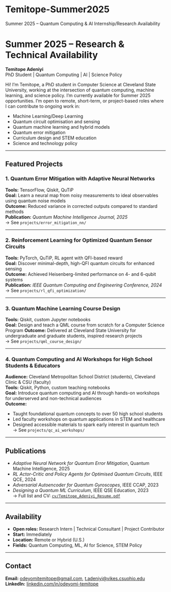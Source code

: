 # Temitope-Summer2025
Summer 2025 – Quantum Computing &amp; AI Internship/Research Availability
# Summer 2025 – Research & Technical Availability  
**Temitope Adeniyi**  
PhD Student | Quantum Computing | AI | Science Policy  

Hi! I’m Temitope, a PhD student in Computer Science at Cleveland State University, working at the intersection of quantum computing, machine learning, and science policy. I’m currently available for Summer 2025 opportunities. I’m open to remote, short-term, or project-based roles where I can contribute to ongoing work in:

- Machine Learning/Deep Learning
- Quantum circuit optimisation and sensing
- Quantum machine learning and hybrid models
- Quantum error mitigation
- Curriculum design and STEM education
- Science and technology policy

---

## Featured Projects

### 1. Quantum Error Mitigation with Adaptive Neural Networks  
**Tools:** TensorFlow, Qiskit, QuTiP  
**Goal:** Learn a neural map from noisy measurements to ideal observables using quantum noise models  
**Outcome:** Reduced variance in corrected outputs compared to standard methods  
**Publication:** *Quantum Machine Intelligence Journal, 2025*  
→ See `projects/error_mitigation_nn/`

---

### 2. Reinforcement Learning for Optimized Quantum Sensor Circuits  
**Tools:** PyTorch, QuTiP, RL agent with QFI-based reward  
**Goal:** Discover minimal-depth, high-QFI quantum circuits for enhanced sensing  
**Outcome:** Achieved Heisenberg-limited performance on 4- and 6-qubit systems  
**Publication:** *IEEE Quantum Computing and Engineering Conference, 2024*  
→ See `projects/rl_qfi_optimization/`

---

### 3. Quantum Machine Learning Course Design  
**Tools:** Qiskit, custom Jupyter notebooks  
**Goal:** Design and teach a QML course from scratch for a Computer Science Program
**Outcome:** Delivered at Cleveland State University for undergraduate and graduate students, inspired research projects  
→ See `projects/qml_course_design/`

---

### 4. Quantum Computing and AI Workshops for High School Students & Educators  
**Audience:** Cleveland Metropolitan School District (students), Cleveland Clinic & CSU (faculty)  
**Tools:** Qiskit, Python, custom teaching notebooks  
**Goal:** Introduce quantum computing and AI through hands-on workshops for underserved and non-technical audiences  
**Outcome:**  
- Taught foundational quantum concepts to over 50 high school students  
- Led faculty workshops on quantum applications in STEM and healthcare  
- Designed accessible materials to spark early interest in quantum tech  
→ See `projects/qc_ai_workshops/`

---

## Publications  
- *Adaptive Neural Network for Quantum Error Mitigation*, Quantum Machine Intelligence, 2025  
- *RL Actor-Critic and Policy Agents for Optimised Quantum Circuits*, IEEE QCE, 2024  
- *Adversarial Autoencoder for Quantum Gyroscopes*, IEEE CCAP, 2023  
- *Designing a Quantum ML Curriculum*, IEEE QSE Education, 2023  
→ Full list and CV: [`cv/Temitope_Adeniyi_Resume.pdf`](cv/Temitope_Adeniyi_Resume.pdf)

---

## Availability  
- **Open roles:** Research Intern | Technical Consultant | Project Contributor  
- **Start:** Immediately  
- **Location:** Remote or Hybrid (U.S.)  
- **Fields:** Quantum Computing, ML, AI for Science, STEM Policy  

---

## Contact  
**Email:** odeyomitemitope@gmail.com, t.adeniyi@vikes.csuohio.edu
**LinkedIn:** [linkedin.com/in/odeyomi-temitope](https://www.linkedin.com/in/odeyomi-temitope/)  

